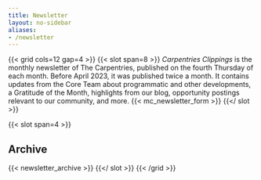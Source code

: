 ```yaml
---
title: Newsletter
layout: no-sidebar
aliases:
- /newsletter
---
```




{{< grid cols=12 gap=4 >}}
  {{< slot span=8 >}}
*Carpentries Clippings* is the monthly newsletter of The Carpentries, published on the fourth Thursday of each month. Before April 2023, it was published twice a month. It contains updates from the Core Team about programmatic and other developments, a Gratitude of the Month, highlights from our blog, opportunity postings relevant to our community, and more.
  {{< mc_newsletter_form >}}
  {{</ slot >}}

  {{< slot span=4 >}}
  ## Archive

  {{< newsletter_archive >}}
  {{</ slot >}}
{{< /grid >}}